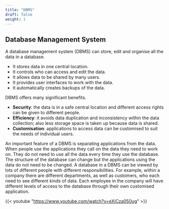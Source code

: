 ```yaml
---
title: "DBMS"
draft: false
weight: 1
---
```


## Database Management System

A database management system (DBMS) can store, edit and organise all the data in a database.

- It stores data in one central location.
- It controls who can access and edit the data.
- It allows data to be shared by many users.
- It provides user interfaces to work with the data.
- It automatically creates backups of the data.

DBMS offers many significant benefits.

- **Security**: the data is in a safe central location and different access rights can be given to different people.
- **Efficiency**: it avoids data duplication and inconsistency within the data collection; also less storage space is taken up because data is shared.
- **Customisation**: applications to access data can be customised to suit the needs of individual users.

An important feature of a DBMS is separating applications from the data.
When people use the applications they call on the data they need to work on.
They do not need to use all the data every time they use the database.
The structure of the database can change but the applications using the data do not need to be changed.
A database in a DBMS can be viewed by lots of different people with different responsibilities. For example, within a company there are different departments, as well as customers, who each need to see different kinds of data. Each employee in the company will have different levels of access to the database through their own customised application.

{{< youtube "https://www.youtube.com/watch?v=eXiCza050ug" >}}
